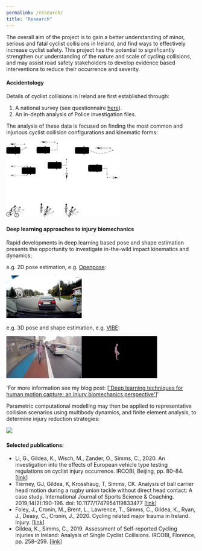```yaml
---
permalink: /research/
title: "Research"
---
```



The overall aim of the project is to gain a better understanding of minor, serious and fatal cyclist collisions in Ireland, and find ways to effectively increase cyclist safety. This project has the potential to significantly strengthen our understanding of the nature and scale of cycling collisions, and may assist road safety stakeholders to develop evidence based interventions to reduce their occurrence and severity.


#### Accidentology
Details of cyclist collisions in Ireland are first established through:
1. A national survey (see questionnaire [here](https://drive.google.com/file/d/1oQ79eB7oZMDdYXNTjVXqaNFdxYstXhBN/view?usp=sharing)).
2. An in-depth analysis of Police investigation files. 

The analysis of these data is focused on finding the most common and injurious cyclist collision configurations and kinematic forms:

<img src="/assets/images/MVCsSCCs.png" width="300">



#### Deep learning approaches to injury biomechanics
Rapid developments in deep learning based pose and shape estimation presents the opportunity to investigate in-the-wild impact kinematics and dynamics;

e.g. 2D pose estimation, e.g. [Openpose](https://github.com/CMU-Perceptual-Computing-Lab/openpose):


<img src="/assets/images/pitchover-openpose.gif" width="200">


e.g. 3D pose and shape estimation, e.g. [VIBE](https://github.com/mkocabas/VIBE):


<img src="/assets/images/skidonwetroad-vibe.gif" width="400">


'For more information see my blog post: [['Deep learning techniques for human motion capture: an injury biomechanics perspective'](https://kevgildea.github.io/blog/motion-capture/)]'


Parametric computational modelling may then be applied to representative collision scenarios using multibody dynamics, and finite element analysis, to determine injury reduction strategies:


<img src="/assets/images/MADYMO-Cyclist.gif" width="500">


#### Selected publications:
- Li, G., Gildea, K., Wisch, M., Zander, O., Simms, C., 2020. An investigation into the effects of European vehicle type testing regulations on cyclist injury occurrence. IRCOBI, Beijing, pp. 80–84. [[link](http://www.ircobi.org/wordpress/downloads/irc20-asia/pdf-files/2029a.pdf)]
- Tierney, GJ, Gildea, K, Krosshaug, T, Simms, CK. Analysis of ball carrier head motion during a rugby union tackle without direct head contact: A case study. International Journal of Sports Science & Coaching. 2019;14(2):190-196. doi: 10.1177/1747954119833477 [[link](https://journals.sagepub.com/doi/10.1177/1747954119833477)]
- Foley, J., Cronin, M., Brent, L., Lawrence, T., Simms, C., Gildea, K., Ryan, J., Deasy, C., Cronin, J., 2020. Cycling related major trauma in Ireland. Injury. [[link](https://pubmed.ncbi.nlm.nih.gov/31784058/)]
- Gildea, K., Simms, C., 2019. Assessment of Self-reported Cycling Injuries in Ireland: Analysis of Single Cyclist Collisions. IRCOBI, Florence, pp. 258–259. [[link](http://www.ircobi.org/wordpress/downloads/irc18/pdf-files/29.pdf)]




